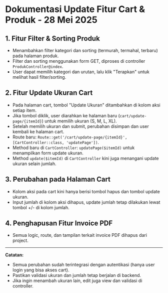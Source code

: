 # Dokumentasi Update Fitur Cart & Produk - 28 Mei 2025

## 1. Fitur Filter & Sorting Produk
- Menambahkan filter kategori dan sorting (termurah, termahal, terbaru) pada halaman produk.
- Filter dan sorting menggunakan form GET, diproses di controller `ProdukController@index`.
- User dapat memilih kategori dan urutan, lalu klik "Terapkan" untuk melihat hasil filter/sorting.

## 2. Fitur Update Ukuran Cart
- Pada halaman cart, tombol "Update Ukuran" ditambahkan di kolom aksi setiap item.
- Jika tombol diklik, user diarahkan ke halaman baru (`cart/update-page/{itemId}`) untuk memilih ukuran (S, M, L, XL).
- Setelah memilih ukuran dan submit, perubahan disimpan dan user kembali ke halaman cart.
- Route baru: `Route::get('/cart/update-page/{itemId}', [CartController::class, 'updatePage'])`.
- Method baru di `CartController`: `updatePage($itemId)` untuk menampilkan form update ukuran.
- Method `update($itemId)` di `CartController` kini juga menangani update ukuran selain jumlah.

## 3. Perubahan pada Halaman Cart
- Kolom aksi pada cart kini hanya berisi tombol hapus dan tombol update ukuran.
- Input jumlah di kolom aksi dihapus, update jumlah tetap dilakukan lewat tombol +/- di kolom jumlah.

## 4. Penghapusan Fitur Invoice PDF
- Semua logic, route, dan tampilan terkait invoice PDF dihapus dari project.

---

**Catatan:**
- Semua perubahan sudah terintegrasi dengan autentikasi (hanya user login yang bisa akses cart).
- Pastikan validasi ukuran dan jumlah tetap berjalan di backend.
- Jika ingin menambah ukuran lain, edit juga view dan validasi di controller.
